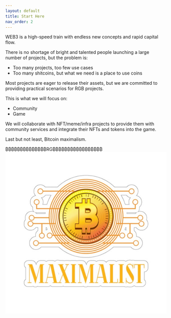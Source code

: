 ```yaml
---
layout: default
title: Start Here
nav_order: 2
---
```


WEB3 is a high-speed train with endless new concepts and rapid capital flow.

There is no shortage of bright and talented people launching a large number of projects, but the problem is:

- Too many projects, too few use cases
- Too many shitcoins, but what we need is a place to use coins

Most projects are eager to release their assets, but we are committed to providing practical scenarios for RGB projects.

This is what we will focus on:

- Community
- Game

We will collaborate with NFT/meme/infra projects to provide them with community services and integrate their NFTs and tokens into the game.

Last but not least, Bitcoin maximalism.

₿₿₿₿₿₿₿₿₿₿₿₿₿₿RG₿₿₿₿₿₿₿₿₿₿₿₿₿₿₿₿₿
![Bitcoin maximalism](./assets/images/1.jpg "Bitcoin maximalism")